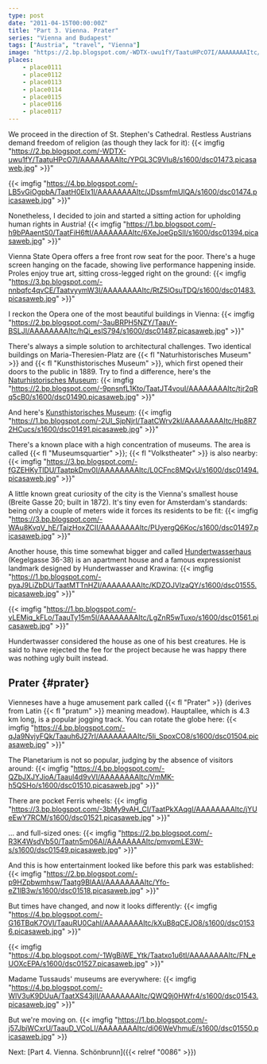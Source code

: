 ```yaml
---
type: post
date: "2011-04-15T00:00:00Z"
title: "Part 3. Vienna. Prater"
series: "Vienna and Budapest"
tags: ["Austria", "travel", "Vienna"]
image: "https://2.bp.blogspot.com/-WDTX-uwu1fY/TaatuHPcO7I/AAAAAAAAItc/YPGL3C9VIu8/s1600/dsc01473.picasaweb.jpg"
places:
    - place0111
    - place0112
    - place0113
    - place0114
    - place0115
    - place0116
    - place0117
---
```


We proceed in the direction of St. Stephen's Cathedral. Restless Austrians demand freedom of religion (as though they lack for it):
{{< imgfig "https://2.bp.blogspot.com/-WDTX-uwu1fY/TaatuHPcO7I/AAAAAAAAItc/YPGL3C9VIu8/s1600/dsc01473.picasaweb.jpg" >}}"

<!--more-->

{{< imgfig "https://4.bp.blogspot.com/-LB5vGiOgpbA/TaatH0EIx1I/AAAAAAAAItc/JDssmfmUlQA/s1600/dsc01474.picasaweb.jpg" >}}"

Nonetheless, I decided to join and started a sitting action for upholding human rights in Austria!
{{< imgfig "https://1.bp.blogspot.com/-h9bPAaentS0/TaatFiH6ftI/AAAAAAAAItc/6XeJoeGpSlI/s1600/dsc01394.picasaweb.jpg" >}}"

Vienna State Opera offers a free front row seat for the poor. There's a huge screen hanging on the facade, showing live performance happening inside. Proles enjoy true art, sitting cross-legged right on the ground:
{{< imgfig "https://3.bp.blogspot.com/-nnbqfc4qvCE/TaatvyymW3I/AAAAAAAAItc/RtZ5lOsuTDQ/s1600/dsc01483.picasaweb.jpg" >}}"

I reckon the Opera one of the most beautiful buildings in Vienna:
{{< imgfig "https://2.bp.blogspot.com/-3auBRPH5NZY/TaauY-BSLJI/AAAAAAAAItc/hQi_eslS794/s1600/dsc01487.picasaweb.jpg" >}}"

There's always a simple solution to architectural challenges. Two identical buildings on Maria-Theresien-Platz are {{< fl "Naturhistorisches Museum" >}} and {{< fl "Kunsthistorisches Museum" >}}, which first opened their doors to the public in 1889. Try to find a difference, here's the [Naturhistorisches Museum](http://www.nhm-wien.ac.at/):
{{< imgfig "https://2.bp.blogspot.com/-9pnsnfL1Kto/TaatJT4vouI/AAAAAAAAItc/tjr2qRq5cB0/s1600/dsc01490.picasaweb.jpg" >}}"

And here's [Kunsthistorisches Museum](http://www.khm.at/):
{{< imgfig "https://1.bp.blogspot.com/-2UI_SjpNjrI/TaatCWrv2kI/AAAAAAAAItc/Hp8R72HCucs/s1600/dsc01491.picasaweb.jpg" >}}"

There's a known place with a high concentration of museums. The area is called {{< fl "Museumsquartier" >}}; {{< fl "Volkstheater" >}} is also nearby:
{{< imgfig "https://3.bp.blogspot.com/-fGZEHKyTlDU/TaatpkDnv0I/AAAAAAAAItc/L0CFnc8MQvU/s1600/dsc01494.picasaweb.jpg" >}}"

A little known great curiosity of the city is the Vienna's smallest house (Breite Gasse 20; built in 1872). It's tiny even for Amsterdam's standards: being only a couple of meters wide it forces its residents to be fit:
{{< imgfig "https://3.bp.blogspot.com/-WAu8KvqV_hE/TaizHoxZCII/AAAAAAAAItc/PUyergQ6Koc/s1600/dsc01497.picasaweb.jpg" >}}"

Another house, this time somewhat bigger and called [Hundertwasserhaus](http://www.hundertwasserhaus.at/) (Kegelgasse 36-38) is an apartment house and a famous expressionist landmark designed by Hundertwasser and Krawina:
{{< imgfig "https://1.bp.blogspot.com/-pyaJ9LiZbDU/TaatMTTnHZI/AAAAAAAAItc/KDZOJVlzaQY/s1600/dsc01555.picasaweb.jpg" >}}"

{{< imgfig "https://1.bp.blogspot.com/-vLEMiq_kFLo/TaauTy15m5I/AAAAAAAAItc/LgZnR5wTuxo/s1600/dsc01561.picasaweb.jpg" >}}"

Hundertwasser considered the house as one of his best creatures. He is said to have rejected the fee for the project because he was happy there was nothing ugly built instead.

## Prater {#prater}

Vienneses have a huge amusement park called  {{< fl "Prater" >}} (derives from Latin {{< fl "pratum" >}} meaning meadow). Hauptallee, which is 4.3 km long, is a popular jogging track. You can rotate the globe here:
{{< imgfig "https://4.bp.blogspot.com/-qJa9NvjyFQk/Taauh6J27rI/AAAAAAAAItc/5Ii_SpoxCO8/s1600/dsc01504.picasaweb.jpg" >}}"

The Planetarium is not so popular, judging by the absence of visitors around:
{{< imgfig "https://4.bp.blogspot.com/-QZbJXJYJioA/Taaul4d9vVI/AAAAAAAAItc/VmMK-h5QSHo/s1600/dsc01510.picasaweb.jpg" >}}"

There are pocket Ferris wheels:
{{< imgfig "https://3.bp.blogspot.com/-3bMy9vAH_CI/TaatPkXAqgI/AAAAAAAAItc/jYUeEwY7RCM/s1600/dsc01521.picasaweb.jpg" >}}"

… and full-sized ones:
{{< imgfig "https://2.bp.blogspot.com/-R3K4WsdVb50/Taatn5m06AI/AAAAAAAAItc/pmvpmLE3W-s/s1600/dsc01549.picasaweb.jpg" >}}"

And this is how entertainment looked like before this park was established:
{{< imgfig "https://2.bp.blogspot.com/-p9HZpbwmhsw/Taatg9BlAAI/AAAAAAAAItc/Yfo-eZ1lB3w/s1600/dsc01518.picasaweb.jpg" >}}"

But times have changed, and now it looks differently:
{{< imgfig "https://4.bp.blogspot.com/-G16TBqK7OVI/TaauRU0CahI/AAAAAAAAItc/kXuB8qCEJO8/s1600/dsc01536.picasaweb.jpg" >}}"

{{< imgfig "https://4.bp.blogspot.com/-1WgBiWE_Ytk/Taatxo1u6tI/AAAAAAAAItc/FN_eUOXcEPA/s1600/dsc01527.picasaweb.jpg" >}}"

Madame Tussauds' museums are everywhere:
{{< imgfig "https://4.bp.blogspot.com/-WlV3uK9DUuA/TaatXS43jII/AAAAAAAAItc/QWQ9j0HWfr4/s1600/dsc01543.picasaweb.jpg" >}}"

But we're moving on.
{{< imgfig "https://1.bp.blogspot.com/-j57JbjWCxrU/TaauD_VCoLI/AAAAAAAAItc/di06WeVhmuE/s1600/dsc01550.picasaweb.jpg" >}}

Next: [Part 4. Vienna. Schönbrunn]({{< relref "0086" >}})
